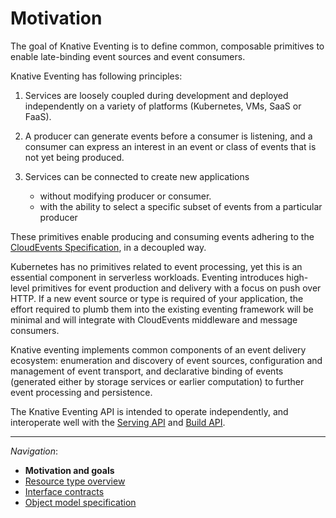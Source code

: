 # Motivation

The goal of Knative Eventing is to define common, composable primitives to
enable late-binding event sources and event consumers.

<!-- TODO(n3wscott): [Why late-binding] -->

Knative Eventing has following principles:

1. Services are loosely coupled during development and deployed independently
  on a variety of platforms (Kubernetes, VMs, SaaS or FaaS).

1. A producer can generate events before a consumer is listening, and a
  consumer can express an interest in an event or class of events that is not
  yet being produced.

1. Services can be connected to create new applications
    * without modifying producer or consumer.
    * with the ability to select a specific subset of events from a particular
      producer

These primitives enable producing and consuming events adhering to the
[CloudEvents Specification](https://github.com/cloudevents/spec), in a
decoupled way.

Kubernetes has no primitives related to event processing, yet this is an
essential component in serverless workloads. Eventing introduces high-level
primitives for event production and delivery with a focus on push over HTTP. If
a new event source or type is required of your application, the effort required
to plumb them into the existing eventing framework will be minimal and will
integrate with CloudEvents middleware and message consumers.

Knative eventing implements common components of an event delivery ecosystem:
enumeration and discovery of event sources, configuration and management of
event transport, and declarative binding of events (generated either by storage
services or earlier computation) to further event processing and persistence.

The Knative Eventing API is intended to operate independently, and interoperate
well with the [Serving API](https://github.com/knative/serving) and [Build
API](https://github.com/knative/build).


--- 

_Navigation_:

- **Motivation and goals**
- [Resource type overview](overview.md)
- [Interface contracts](interfaces.md)
- [Object model specification](spec.md)
